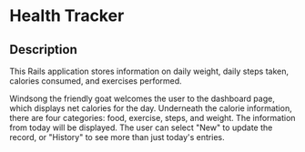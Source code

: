 # Health Tracker

## Description

This Rails application stores information on daily weight, daily steps taken, calories consumed, and exercises performed.  

Windsong the friendly goat welcomes the user to the dashboard page, which displays net calories for the day.  Underneath the calorie information, there are four categories: food, exercise, steps, and weight.  The information from today will be displayed.  The user can select "New" to update the record, or "History" to see more than just today's entries.
